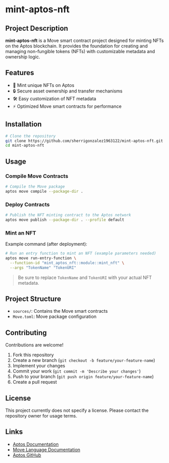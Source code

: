 # mint-aptos-nft

## Project Description

**mint-aptos-nft** is a Move smart contract project designed for minting NFTs on the Aptos blockchain. It provides the foundation for creating and managing non-fungible tokens (NFTs) with customizable metadata and ownership logic.

## Features

- 🎨 Mint unique NFTs on Aptos
- 🔒 Secure asset ownership and transfer mechanisms
- 🛠️ Easy customization of NFT metadata
- ⚡ Optimized Move smart contracts for performance

## Installation

```bash
# Clone the repository
git clone https://github.com/sherrigonzalez1963122/mint-aptos-nft.git
cd mint-aptos-nft
```

## Usage

### Compile Move Contracts

```bash
# Compile the Move package
aptos move compile --package-dir .
```

### Deploy Contracts

```bash
# Publish the NFT minting contract to the Aptos network
aptos move publish --package-dir . --profile default
```

### Mint an NFT

Example command (after deployment):

```bash
# Run an entry function to mint an NFT (example parameters needed)
aptos move run-entry-function \
  --function-id "mint_aptos_nft::module::mint_nft" \
  --args "TokenName" "TokenURI"
```

> Be sure to replace `TokenName` and `TokenURI` with your actual NFT metadata.

## Project Structure

- `sources/`: Contains the Move smart contracts
- `Move.toml`: Move package configuration

## Contributing

Contributions are welcome!

1. Fork this repository
2. Create a new branch (`git checkout -b feature/your-feature-name`)
3. Implement your changes
4. Commit your work (`git commit -m 'Describe your changes'`)
5. Push to your branch (`git push origin feature/your-feature-name`)
6. Create a pull request

## License

This project currently does not specify a license. Please contact the repository owner for usage terms.

## Links

- [Aptos Documentation](https://aptos.dev/)
- [Move Language Documentation](https://move-language.github.io/move/)
- [Aptos GitHub](https://github.com/aptos-labs)
